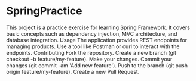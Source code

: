 # SpringPractice
This project is a practice exercise for learning Spring Framework. It covers basic concepts such as dependency injection, MVC architecture, and database integration.
Usage
The application provides REST endpoints for managing products.
Use a tool like Postman or curl to interact with the endpoints.
Contributing
Fork the repository.
Create a new branch (git checkout -b feature/my-feature).
Make your changes.
Commit your changes (git commit -am 'Add new feature').
Push to the branch (git push origin feature/my-feature).
Create a new Pull Request.
